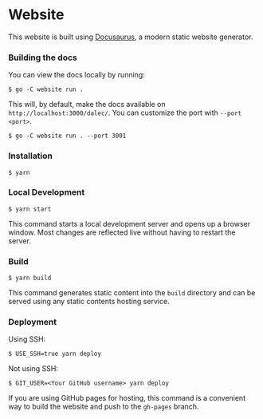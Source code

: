 # Website

This website is built using [Docusaurus](https://docusaurus.io/), a modern static website generator.

### Building the docs

You can view the docs locally by running:

```console
$ go -C website run .
```

This will, by default, make the docs available on `http://localhost:3000/dalec/`.
You can customize the port with `--port <port>`.

```console
$ go -C website run . --port 3001
```

### Installation

```
$ yarn
```

### Local Development

```
$ yarn start
```

This command starts a local development server and opens up a browser window. Most changes are reflected live without having to restart the server.

### Build

```
$ yarn build
```

This command generates static content into the `build` directory and can be served using any static contents hosting service.

### Deployment

Using SSH:

```
$ USE_SSH=true yarn deploy
```

Not using SSH:

```
$ GIT_USER=<Your GitHub username> yarn deploy
```

If you are using GitHub pages for hosting, this command is a convenient way to build the website and push to the `gh-pages` branch.

